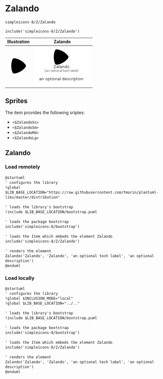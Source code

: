 # Zalando


```text
simpleicons-8/Z/Zalando
```

```text
include('simpleicons-8/Z/Zalando')
```



| Illustration | Zalando |
| :---: | :---: |
| ![illustration for Illustration](../../simpleicons-8/Z/Zalando.png) | ![illustration for Zalando](../../simpleicons-8/Z/Zalando.Local.png) |



## Sprites
The item provides the following sriptes:

- `<$ZalandoXs>`
- `<$ZalandoSm>`
- `<$ZalandoMd>`
- `<$ZalandoLg>`





## Zalando

### Load remotely
```plantuml
@startuml
' configures the library
!global $LIB_BASE_LOCATION="https://raw.githubusercontent.com/tmorin/plantuml-libs/master/distribution"

' loads the library's bootstrap
!include $LIB_BASE_LOCATION/bootstrap.puml

' loads the package bootstrap
include('simpleicons-8/bootstrap')

' loads the Item which embeds the element Zalando
include('simpleicons-8/Z/Zalando')

' renders the element
Zalando('Zalando', 'Zalando', 'an optional tech label', 'an optional description')
@enduml
```

### Load locally
```plantuml
@startuml
' configures the library
!global $INCLUSION_MODE="local"
!global $LIB_BASE_LOCATION="../.."

' loads the library's bootstrap
!include $LIB_BASE_LOCATION/bootstrap.puml

' loads the package bootstrap
include('simpleicons-8/bootstrap')

' loads the Item which embeds the element Zalando
include('simpleicons-8/Z/Zalando')

' renders the element
Zalando('Zalando', 'Zalando', 'an optional tech label', 'an optional description')
@enduml
```

